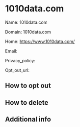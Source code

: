 
# 1010data.com

Name: 1010data.com

Domain: 1010data.com

Home: https://www.1010data.com/

Email: 

Privacy_policy: 

Opt_out_url: 



## How to opt out



## How to delete



## Additional info





